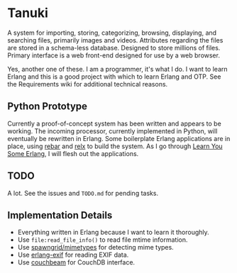# Tanuki

A system for importing, storing, categorizing, browsing, displaying, and searching files, primarily images and videos. Attributes regarding the files are stored in a schema-less database. Designed to store millions of files. Primary interface is a web front-end designed for use by a web browser.

Yes, another one of these. I am a programmer, it's what I do. I want to learn Erlang and this is a good project with which to learn Erlang and OTP. See the Requirements wiki for additional technical reasons.

## Python Prototype

Currently a proof-of-concept system has been written and appears to be working. The incoming processor, currently implemented in Python, will eventually be rewritten in Erlang. Some boilerplate Erlang applications are in place, using [rebar](https://github.com/rebar/rebar/) and [relx](http://relx.org/) to build the system. As I go through [Learn You Some Erlang](http://learnyousomeerlang.com), I will flesh out the applications.

## TODO

A lot. See the issues and `TODO.md` for pending tasks.

## Implementation Details

* Everything written in Erlang because I want to learn it thoroughly.
* Use `file:read_file_info()` to read file mtime information.
* Use [spawngrid/mimetypes](https://github.com/spawngrid/mimetypes) for detecting mime types.
* Use [erlang-exif](https://github.com/andrenth/erlang-exif) for reading EXIF data.
* Use [couchbeam](https://github.com/benoitc/couchbeam) for CouchDB interface.
